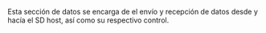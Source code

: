Esta sección de datos se encarga de el envío y recepción de datos desde y hacía el SD host, así como su respectivo control.
